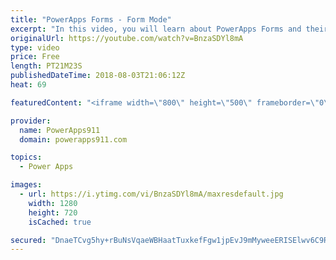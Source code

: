 ```yaml
---
title: "PowerApps Forms - Form Mode"
excerpt: "In this video, you will learn about PowerApps Forms and their Form Modes. This is the second in a series of videos on forms to explore all of the nooks and crannies involved with this key PowerApps control.  Part 1 - PowerApps forms https://www.youtube.com/watch?v=yT4gGVunU0o  Getting started with PowerApps"
originalUrl: https://youtube.com/watch?v=BnzaSDYl8mA
type: video
price: Free
length: PT21M23S
publishedDateTime: 2018-08-03T21:06:12Z
heat: 69

featuredContent: "<iframe width=\"800\" height=\"500\" frameborder=\"0\" src=\"https://www.youtube.com/embed/BnzaSDYl8mA\" allow=\"accelerometer; autoplay; encrypted-media; gyroscope; picture-in-picture\" allowfullscreen></iframe>"

provider:
  name: PowerApps911
  domain: powerapps911.com

topics:
  - Power Apps

images:
  - url: https://i.ytimg.com/vi/BnzaSDYl8mA/maxresdefault.jpg
    width: 1280
    height: 720
    isCached: true

secured: "DnaeTCvg5hy+rBuNsVqaeWBHaatTuxkefFgw1jpEvJ9mMyweeERISElwv6C9RQPqpsV2pmWKCMFnkuISpEIOG0qn6dafStMdv6/y7S/ow+2w76r3tbpTlQX2O0LAeakfcnuVzl3A5xcuD1y4bX2YxXjI/00rXw/1Ht+zjokYF6hGFTZliR0AcnJfFIy4yTssQ+WFeEd4/g15gl3aXOnv/IrnuLqGfcbv1edlNFoIAZBN98exfvdhvRKLnwgkgiqouEYZKGbO+HOFfFQV637ZAjfBA9vTBDD9V8KFtwwEnyfn/xaxRENAimqV8fPgdPpXnf9ZiJgfO/geSCjEkP3XOAoI8Z+QrRlKUpyiYtmNpY9SysbSand9LyjHm/tYq7N8r8Wc4FScej8kdC/oN4wqloShs1xnQbvCO6pxsG609yJrur7G4lr1wCuSroyThPbX;nZpTMp/+pTViUZQt2xJ4xA=="
---
```


